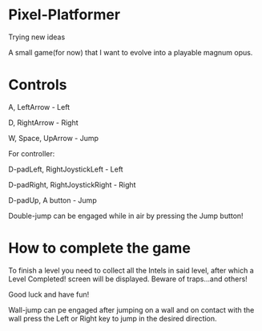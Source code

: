 # Pixel-Platformer
Trying new ideas


A small game(for now) that I want to evolve into a playable magnum opus.


# Controls

A, LeftArrow - Left

D, RightArrow - Right

W, Space, UpArrow - Jump

For controller:

D-padLeft, RightJoystickLeft - Left

D-padRight, RightJoystickRight - Right

D-padUp, A button - Jump

Double-jump can be engaged while in air by pressing the Jump button!

# How to complete the game

To finish a level you need to collect all the Intels in said level, after which a Level Completed! screen will be displayed. Beware of traps...and others!

Good luck and have fun!

Wall-jump can pe engaged after jumping on a wall and on contact with the wall press the Left or Right key to jump in the desired direction.

